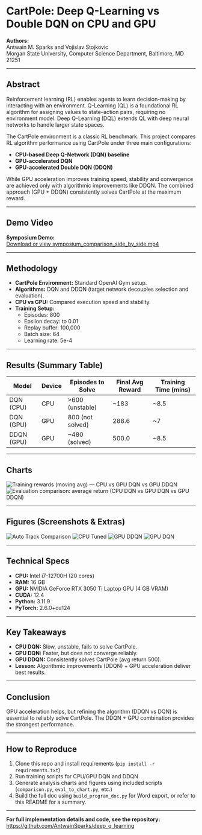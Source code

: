 # CartPole: Deep Q-Learning vs Double DQN on CPU and GPU

**Authors:**  
Antwain M. Sparks and Vojislav Stojkovic  
Morgan State University, Computer Science Department, Baltimore, MD 21251

---

## Abstract

Reinforcement learning (RL) enables agents to learn decision-making by interacting with an environment. Q-Learning (QL) is a foundational RL algorithm for assigning values to state–action pairs, requiring no environment model. Deep Q-Learning (DQL) extends QL with deep neural networks to handle larger state spaces.

The CartPole environment is a classic RL benchmark. This project compares RL algorithm performance using CartPole under three main configurations:
- **CPU-based Deep Q-Network (DQN) baseline**
- **GPU-accelerated DQN**
- **GPU-accelerated Double DQN (DDQN)**

While GPU acceleration improves training speed, stability and convergence are achieved only with algorithmic improvements like DDQN. The combined approach (GPU + DDQN) consistently solves CartPole at the maximum reward.

---

## Demo Video

**Symposium Demo:**  
[Download or view symposium_comparison_side_by_side.mp4](./symposium_comparison_side_by_side.mp4)

---

## Methodology

- **CartPole Environment:** Standard OpenAI Gym setup.
- **Algorithms:** DQN and DDQN (target network decouples selection and evaluation).
- **CPU vs GPU:** Compared execution speed and stability.
- **Training Setup:**
  - Episodes: 800
  - Epsilon decay: to 0.01
  - Replay buffer: 100,000
  - Batch size: 64
  - Learning rate: 5e-4

---

## Results (Summary Table)

| Model         | Device | Episodes to Solve | Final Avg Reward | Training Time (mins) |
|---------------|--------|-------------------|------------------|----------------------|
| DQN (CPU)     | CPU    | >600 (unstable)   | ~183             | ~8.5                 |
| DQN (GPU)     | GPU    | 800 (not solved)  | 288.6            | ~7                   |
| DDQN (GPU)    | GPU    | ~480 (solved)     | 500.0            | ~8.5                 |

---

## Charts

![Training rewards (moving avg) — CPU vs GPU DQN vs GPU DDQN](comparison.png)
![Evaluation comparison: average return (CPU DQN vs GPU DQN vs GPU DDQN)](eval_comparison.png)

---

## Figures (Screenshots & Extras)

![Auto Track Comparison](auto_track_comparison.png)
![CPU Tuned](cpu_tuned.png)
![GPU DDQN](gpu_ddqn.png)
![GPU DQN](gpu_dqn.png)

---

## Technical Specs

- **CPU:** Intel i7-12700H (20 cores)
- **RAM:** 16 GB
- **GPU:** NVIDIA GeForce RTX 3050 Ti Laptop GPU (4 GB VRAM)
- **CUDA:** 12.4
- **Python:** 3.11.9
- **PyTorch:** 2.6.0+cu124

---

## Key Takeaways

- **CPU DQN:** Slow, unstable, fails to solve CartPole.
- **GPU DQN:** Faster, but does not converge reliably.
- **GPU DDQN:** Consistently solves CartPole (avg return 500).
- **Lesson:** Algorithmic improvements (DDQN) + GPU acceleration deliver best results.

---

## Conclusion

GPU acceleration helps, but refining the algorithm (DDQN vs DQN) is essential to reliably solve CartPole. The DDQN + GPU combination provides the strongest performance.

---

## How to Reproduce

1. Clone this repo and install requirements (`pip install -r requirements.txt`)
2. Run training scripts for CPU/GPU DQN and DDQN
3. Generate analysis charts and figures using included scripts (`comparison.py`, `eval_to_chart.py`, etc.)
4. Build the full doc using `build_program_doc.py` for Word export, or refer to this README for a summary.

---

**For full implementation details and code, see the repository:**  
https://github.com/AntwainSparks/deep_q_learning
